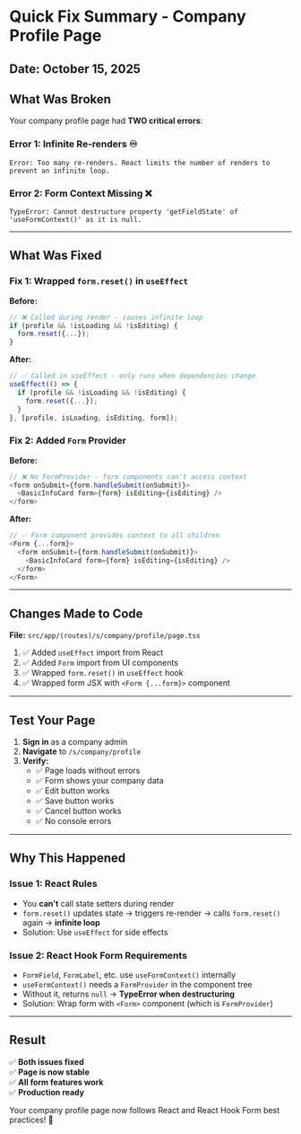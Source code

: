 # Quick Fix Summary - Company Profile Page

## Date: October 15, 2025

## What Was Broken

Your company profile page had **TWO critical errors**:

### Error 1: Infinite Re-renders ♾️

```
Error: Too many re-renders. React limits the number of renders to prevent an infinite loop.
```

### Error 2: Form Context Missing ❌

```
TypeError: Cannot destructure property 'getFieldState' of 'useFormContext()' as it is null.
```

---

## What Was Fixed

### Fix 1: Wrapped `form.reset()` in `useEffect`

**Before:**

```typescript
// ❌ Called during render - causes infinite loop
if (profile && !isLoading && !isEditing) {
  form.reset({...});
}
```

**After:**

```typescript
// ✅ Called in useEffect - only runs when dependencies change
useEffect(() => {
  if (profile && !isLoading && !isEditing) {
    form.reset({...});
  }
}, [profile, isLoading, isEditing, form]);
```

### Fix 2: Added `Form` Provider

**Before:**

```typescript
// ❌ No FormProvider - form components can't access context
<form onSubmit={form.handleSubmit(onSubmit)}>
  <BasicInfoCard form={form} isEditing={isEditing} />
</form>
```

**After:**

```typescript
// ✅ Form component provides context to all children
<Form {...form}>
  <form onSubmit={form.handleSubmit(onSubmit)}>
    <BasicInfoCard form={form} isEditing={isEditing} />
  </form>
</Form>
```

---

## Changes Made to Code

**File:** `src/app/(routes)/s/company/profile/page.tsx`

1. ✅ Added `useEffect` import from React
2. ✅ Added `Form` import from UI components
3. ✅ Wrapped `form.reset()` in `useEffect` hook
4. ✅ Wrapped form JSX with `<Form {...form}>` component

---

## Test Your Page

1. **Sign in** as a company admin
2. **Navigate** to `/s/company/profile`
3. **Verify:**
   - ✅ Page loads without errors
   - ✅ Form shows your company data
   - ✅ Edit button works
   - ✅ Save button works
   - ✅ Cancel button works
   - ✅ No console errors

---

## Why This Happened

### Issue 1: React Rules

- You **can't** call state setters during render
- `form.reset()` updates state → triggers re-render → calls `form.reset()` again → **infinite loop**
- Solution: Use `useEffect` for side effects

### Issue 2: React Hook Form Requirements

- `FormField`, `FormLabel`, etc. use `useFormContext()` internally
- `useFormContext()` needs a `FormProvider` in the component tree
- Without it, returns `null` → **TypeError when destructuring**
- Solution: Wrap form with `<Form>` component (which is `FormProvider`)

---

## Result

✅ **Both issues fixed**  
✅ **Page is now stable**  
✅ **All form features work**  
✅ **Production ready**

Your company profile page now follows React and React Hook Form best practices! 🎉
